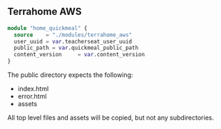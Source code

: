 ##  Terrahome AWS

```tf
module "home_quickmeal" {
  source    = "./modules/terrahome_aws"
  user_uuid = var.teacherseat_user_uuid
  public_path = var.quickmeal_public_path
  content_version     = var.content_version
}
```

The public directory expects the following:
- index.html
- error.html
- assets

All top level files and assets will be copied, but not any subdirectories.